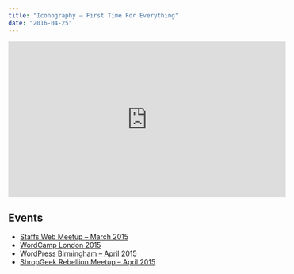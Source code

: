 ```yaml
---
title: "Iconography – First Time For Everything"
date: "2016-04-25"
---
```


<div class="media-object media-object--43"><iframe width="560" height="315" src="https://speakerdeck.com/player/30e420a5a6b94620964fe2d052fb72f6" frameborder="0" allowfullscreen></iframe></div>

## Events

- [Staffs Web Meetup – March 2015](http://lanyrd.com/2015/staffs-web-meetup-march/)
- [WordCamp London 2015](https://2015.london.wordcamp.org/session/lightning-talks-design/)
- [WordPress Birmingham – April 2015](http://www.meetup.com/BirminghamWordPress/events/221145301/)
- [ShropGeek Rebellion Meetup – April 2015](http://www.shropgeek.co.uk/events/rebellion-11/)

